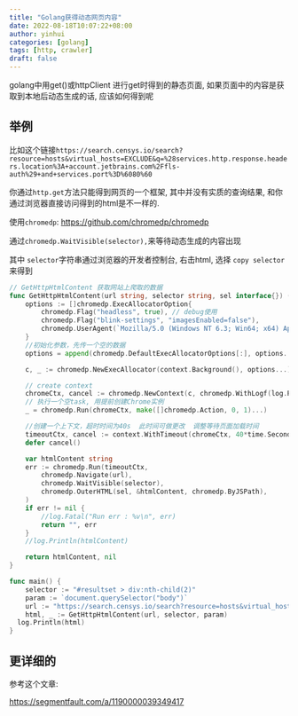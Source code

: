 ```yaml
---
title: "Golang获得动态网页内容"
date: 2022-08-18T10:07:22+08:00
author: yinhui
categories: [golang]
tags: [http, crawler]  
draft: false
---
```


golang中用get()或httpClient 进行get时得到的静态页面, 如果页面中的内容是获取到本地后动态生成的话, 应该如何得到呢

<!--more-->

## 举例

比如这个链接`https://search.censys.io/search?resource=hosts&virtual_hosts=EXCLUDE&q=%28services.http.response.headers.location%3A+account.jetbrains.com%2Ffls-auth%29+and+services.port%3D%6080%60`

你通过`http.get`方法只能得到网页的一个框架, 其中并没有实质的查询结果, 和你通过浏览器直接访问得到的html是不一样的.



使用`chromedp`:  https://github.com/chromedp/chromedp

通过`chromedp.WaitVisible(selector),`来等待动态生成的内容出现

其中 `selector`字符串通过浏览器的开发者控制台, 右击html, 选择 `copy selector`来得到



```go
// GetHttpHtmlContent 获取网站上爬取的数据
func GetHttpHtmlContent(url string, selector string, sel interface{}) (string, error) {
	options := []chromedp.ExecAllocatorOption{
		chromedp.Flag("headless", true), // debug使用
		chromedp.Flag("blink-settings", "imagesEnabled=false"),
		chromedp.UserAgent(`Mozilla/5.0 (Windows NT 6.3; Win64; x64) AppleWebKit/537.36 (KHTML, like Gecko) Chrome/73.0.3683.103 Safari/537.36`),
	}
	//初始化参数，先传一个空的数据
	options = append(chromedp.DefaultExecAllocatorOptions[:], options...)

	c, _ := chromedp.NewExecAllocator(context.Background(), options...)

	// create context
	chromeCtx, cancel := chromedp.NewContext(c, chromedp.WithLogf(log.Printf))
	// 执行一个空task, 用提前创建Chrome实例
	_ = chromedp.Run(chromeCtx, make([]chromedp.Action, 0, 1)...)

	//创建一个上下文，超时时间为40s  此时间可做更改  调整等待页面加载时间
	timeoutCtx, cancel := context.WithTimeout(chromeCtx, 40*time.Second)
	defer cancel()

	var htmlContent string
	err := chromedp.Run(timeoutCtx,
		chromedp.Navigate(url),
		chromedp.WaitVisible(selector),
		chromedp.OuterHTML(sel, &htmlContent, chromedp.ByJSPath),
	)
	if err != nil {
		//log.Fatal("Run err : %v\n", err)
		return "", err
	}
	//log.Println(htmlContent)

	return htmlContent, nil
}
```



```go
func main() {
	selector := "#resultset > div:nth-child(2)"
	param := `document.querySelector("body")`
	url := "https://search.censys.io/search?resource=hosts&virtual_hosts=EXCLUDE&q=%28services.http.response.headers.location%3A+account.jetbrains.com%2Ffls-auth%29+and+services.port%3D%6080%60"
	html, _ := GetHttpHtmlContent(url, selector, param)
  log.Println(html)
}
```



## 更详细的

参考这个文章:

https://segmentfault.com/a/1190000039349417

